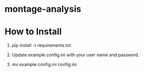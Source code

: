 # montage-analysis

# How to Install

1. pip install -r requirements.txt

2. Update example.config.ini with your user name and password.

3. mv example.config.ini config.ini
